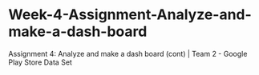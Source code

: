 # Week-4-Assignment-Analyze-and-make-a-dash-board
Assignment 4: Analyze and make a dash board (cont) | Team 2 - Google Play Store Data Set
